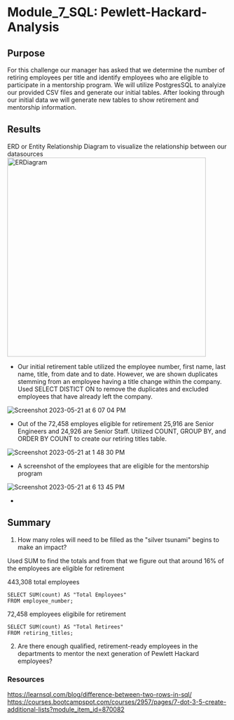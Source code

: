 # Module_7_SQL: Pewlett-Hackard-Analysis

## Purpose

For this challenge our manager has asked that we determine the number of retiring employees per title and identify employees who are eligible to participate in a mentorship program. We will utilize PostgresSQL to analyize our provided CSV files and generate our initial tables. After looking through our initial data we will generate new tables to show retirement and mentorship information.  

## Results

ERD or Entity Relationship Diagram to visualize the relationship between our datasources
<img width="453" alt="ERDiagram" src="https://github.com/Jall3n/Module_7_SQL/assets/119149740/a867329d-9e55-41c5-9245-c3ff5b24e370">

- Our initial retirement table utilized the employee number, first name, last name, title, from date and to date. However, we are shown duplicates stemming from an employee having a title change within the company. Used SELECT DISTICT ON to remove the duplicates and excluded employees that have already left the company. 

![Screenshot 2023-05-21 at 6 07 04 PM](https://github.com/Jall3n/Module_7_SQL/assets/119149740/595a440e-63bd-4275-b3c7-656b737e0e2d)


- Out of the 72,458 employes eligible for retirement 25,916 are Senior Engineers and 24,926 are Senior Staff. Utilized COUNT, GROUP BY, and ORDER BY COUNT to create our retiring titles table.

![Screenshot 2023-05-21 at 1 48 30 PM](https://github.com/Jall3n/Module_7_SQL/assets/119149740/64318300-ca49-4736-aca9-833c76e2c6d9)

- A screenshot of the employees that are eligible for the mentorship program

![Screenshot 2023-05-21 at 6 13 45 PM](https://github.com/Jall3n/Module_7_SQL/assets/119149740/268992bb-dd66-4fb7-99af-fd7b65e5f3d7)


-

## Summary

1. How many roles will need to be filled as the "silver tsunami" begins to make an impact?

Used SUM to find the totals and from that we figure out that around 16% of the employees are eligible for retirement

443,308 total employees

    SELECT SUM(count) AS "Total Employees"
    FROM employee_number;

72,458 employees eligibile for retirement

    SELECT SUM(count) AS "Total Retirees"
    FROM retiring_titles;

2. Are there enough qualified, retirement-ready employees in the departments to mentor the next generation of Pewlett Hackard employees?


### Resources
https://learnsql.com/blog/difference-between-two-rows-in-sql/
https://courses.bootcampspot.com/courses/2957/pages/7-dot-3-5-create-additional-lists?module_item_id=870082
